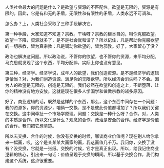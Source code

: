 人类社会最大的问题是什么？是欲望与资源的不匹配性。欲望是无限的，资源是有限的。因此，它是有和无的矛盾，无限性和有限性的矛盾，人类永远不可调和。

怎么办？上，人类社会采取了三种手段解决它。

第一种手段，大家知道不知道？宗教。干啥呀？宗教的根本目的，叫你克服欲望。欲望一下降，资源就多了，是不是社会就和谐了？所以记住，凡是帮助你克服欲望的一切宗教，皆为真宗教；凡是调动你欲望的，皆为邪教。好了，大家留心了没？

政治也解决这问题。所以政治说，不管你的欲望，也不管你的资源，来平均分配。马克思就发现了这个东西，平均分配嘛，实际上你也没有意见。

第三种，经济学。经济学说，成年人的欲望，我们创造资源。是不是经济学的逻辑更恰当？对，为我们创造资源，满足你的无限欲望。所以经济会消失吗？不会。因为人的欲望是无限的，创造是无限的。我们必然在欲望和创造之上，不断堕落，让你的精神没有地方安放。这就是现在很多人学国学和做做宗教的诸多原因。

好了，商业逻辑的话，既然是这样的个东西，那么，这个东西中间存在一个问题：我的资源多，你的资源少，咱俩一交换，是不是彼此价值都增加了？所以我们关键在交换。这中间牵扯一个市场学原理。问题：交换是一种什么呀？合作。对，人类的本质是合作。所以文化是什么？观念的合作。政治是安全的合作。经济学是价值的合作。我们把它想清楚。

所以去交换、合作的时候，你没有交换的时候，哪谈商业价值呢？现在别人给你拿来一幅画，哎，这个是某某某大画家的画，我这画值几千万。我问你，交换了没有？没交换，它就是一张纸。交换的时候，它才是真正出现。所以，给我记住商业逻辑的核心，引出来一句话：价值呈现于交换的瞬间。所以基于交换合作，我们构建这个系统，这点很重要。